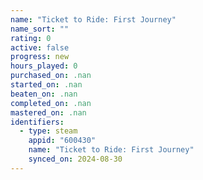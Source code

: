 ```yaml
---
name: "Ticket to Ride: First Journey"
name_sort: ""
rating: 0
active: false
progress: new
hours_played: 0
purchased_on: .nan
started_on: .nan
beaten_on: .nan
completed_on: .nan
mastered_on: .nan
identifiers:
  - type: steam
    appid: "600430"
    name: "Ticket to Ride: First Journey"
    synced_on: 2024-08-30
---
```

